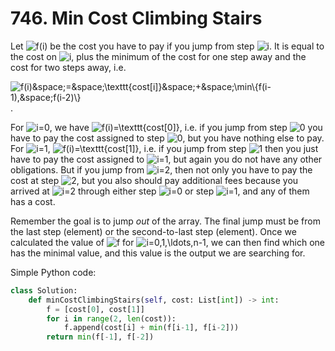 # 746. Min Cost Climbing Stairs

Let <img src='https://latex.codecogs.com/svg.image?f(i)' title='f(i)' /> be the cost you have to pay if you jump from step <img src='https://latex.codecogs.com/svg.image?i' title='i' />. It is equal to the cost on <img src='https://latex.codecogs.com/svg.image?i' title='i' />, plus the minimum of the cost for one step away and the cost for two steps away, i.e.

<img src='https://latex.codecogs.com/svg.image?f(i)&space;=&space;\texttt{cost[i]}&space;&plus;&space;\min\{f(i-1),&space;f(i-2)\}' title='f(i)&space;=&space;\texttt{cost[i]}&space;&plus;&space;\min\{f(i-1),&space;f(i-2)\}' />.

For <img src='https://latex.codecogs.com/svg.image?i=0' title='i=0' />, we have <img src='https://latex.codecogs.com/svg.image?f(i)=\texttt{cost[0]}' title='f(i)=\texttt{cost[0]}' />, i.e. if you jump from step <img src='https://latex.codecogs.com/svg.image?0' title='0' /> you have to pay the cost assigned to step <img src='https://latex.codecogs.com/svg.image?0' title='0' />, but you have nothing else to pay. For <img src='https://latex.codecogs.com/svg.image?i=1' title='i=1' />, <img src='https://latex.codecogs.com/svg.image?f(i)=\texttt{cost[1]}' title='f(i)=\texttt{cost[1]}' />, i.e. if you jump from step <img src='https://latex.codecogs.com/svg.image?1' title='1' /> then you just have to pay the cost assigned to <img src='https://latex.codecogs.com/svg.image?i=1' title='i=1' />, but again you do not have any other obligations. But if you jump from <img src='https://latex.codecogs.com/svg.image?i=2' title='i=2' />, then not only you have to pay the cost at step <img src='https://latex.codecogs.com/svg.image?2' title='2' />, but you also should pay additional fees because you arrived at <img src='https://latex.codecogs.com/svg.image?i=2' title='i=2' /> through either step <img src='https://latex.codecogs.com/svg.image?i=0' title='i=0' /> or step <img src='https://latex.codecogs.com/svg.image?i=1' title='i=1' />, and any of them has a cost. 

Remember the goal is to jump _out_ of the array. The final jump must be from the last step (element) or the second-to-last step (element). Once we calculated the value of <img src='https://latex.codecogs.com/svg.image?f' title='f' /> for <img src='https://latex.codecogs.com/svg.image?i=0,1,\ldots,n-1' title='i=0,1,\ldots,n-1' />, we can then find which one has the minimal value, and this value is the output we are searching for. 

Simple Python code:

```python
class Solution:
    def minCostClimbingStairs(self, cost: List[int]) -> int:
        f = [cost[0], cost[1]]
        for i in range(2, len(cost)):
            f.append(cost[i] + min(f[i-1], f[i-2]))
        return min(f[-1], f[-2])
```
